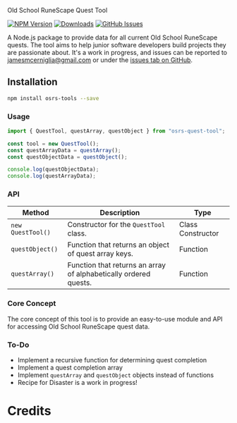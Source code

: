 Old School RuneScape Quest Tool

[![NPM Version][npm-image]][npm-url] [![Downloads][downloads-image]][downloads-url] [![GitHub Issues][issues-img]][new-issue]

A Node.js package to provide data for all current Old School RuneScape quests. The tool aims to help junior software developers build projects they are passionate about. It's a work in progress, and issues can be reported to [jamesmcerniglia@gmail.com](mailto:jamesmcerniglia@gmail.com) or under the [issues tab on GitHub](https://github.com/jamescer/osrs-tools/issues).

## Installation

```bash
npm install osrs-tools --save
```

### Usage

```javascript
import { QuestTool, questArray, questObject } from "osrs-quest-tool";

const tool = new QuestTool();
const questArrayData = questArray();
const questObjectData = questObject();

console.log(questObjectData);
console.log(questArrayData);
```

### API

| Method           | Description                                                      | Type              |
| ---------------- | ---------------------------------------------------------------- | ----------------- |
| `new QuestTool()` | Constructor for the `QuestTool` class.                            | Class Constructor |
| `questObject()`   | Function that returns an object of quest array keys.              | Function          |
| `questArray()`    | Function that returns an array of alphabetically ordered quests. | Function          |

### Core Concept

The core concept of this tool is to provide an easy-to-use module and API for accessing Old School RuneScape quest data.

### To-Do

- Implement a recursive function for determining quest completion
- Implement a quest completion array
- Implement `questArray` and `questObject` objects instead of functions
- Recipe for Disaster is a work in progress!

# Credits

[npm-image]: https://img.shields.io/npm/v/osrs-tools.svg
[npm-url]: https://www.npmjs.com/package/osrs-tools
[downloads-image]: https://img.shields.io/npm/dm/osrs-tools.svg
[downloads-url]: https://npmcharts.com/compare/osrs-tools?minimal=true
[issues-img]: https://img.shields.io/github/issues/jamescer/osrs-tools.svg
[new-issue]: https://github.com/jamescer/osrs-tools/issues/new/choose
